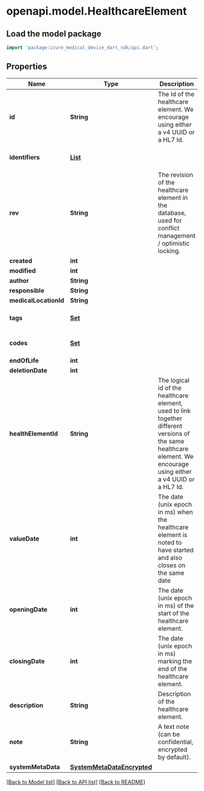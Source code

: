 # openapi.model.HealthcareElement

## Load the model package
```dart
import 'package:icure_medical_device_dart_sdk/api.dart';
```

## Properties
Name | Type | Description | Notes
------------ | ------------- | ------------- | -------------
**id** | **String** | The Id of the healthcare element. We encourage using either a v4 UUID or a HL7 Id. | [optional] 
**identifiers** | [**List<Identifier>**](Identifier.md) |  | [default to const []]
**rev** | **String** | The revision of the healthcare element in the database, used for conflict management / optimistic locking. | [optional] 
**created** | **int** |  | [optional] 
**modified** | **int** |  | [optional] 
**author** | **String** |  | [optional] 
**responsible** | **String** |  | [optional] 
**medicalLocationId** | **String** |  | [optional] 
**tags** | [**Set<CodingReference>**](CodingReference.md) |  | [default to const {}]
**codes** | [**Set<CodingReference>**](CodingReference.md) |  | [default to const {}]
**endOfLife** | **int** |  | [optional] 
**deletionDate** | **int** |  | [optional] 
**healthElementId** | **String** | The logical id of the healthcare element, used to link together different versions of the same healthcare element. We encourage using either a v4 UUID or a HL7 Id. | [optional] 
**valueDate** | **int** | The date (unix epoch in ms) when the healthcare element is noted to have started and also closes on the same date | [optional] 
**openingDate** | **int** | The date (unix epoch in ms) of the start of the healthcare element. | [optional] 
**closingDate** | **int** | The date (unix epoch in ms) marking the end of the healthcare element. | [optional] 
**description** | **String** | Description of the healthcare element. | [optional] 
**note** | **String** | A text note (can be confidential, encrypted by default). | [optional] 
**systemMetaData** | [**SystemMetaDataEncrypted**](SystemMetaDataEncrypted.md) |  | [optional] 

[[Back to Model list]](../README.md#documentation-for-models) [[Back to API list]](../README.md#documentation-for-api-endpoints) [[Back to README]](../README.md)


